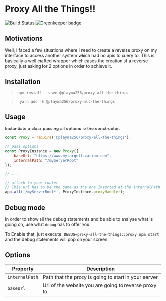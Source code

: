 # Proxy All the Things!!

[![Build Status](https://travis-ci.org/PlayMa256/proxy-all-the-things.svg?branch=master)](https://travis-ci.org/PlayMa256/proxy-all-the-things) [![Greenkeeper badge](https://badges.greenkeeper.io/PlayMa256/proxy-all-the-things.svg)](https://greenkeeper.io/)

## Motivations
Well, i faced a few situations where i need to create a reverse proxy on my interface to access another system which had no apis to query to. This is basically a well crafted wrapper which eases the creation of a reverse proxy, just asking for 2 options in order to achieve it.

## Installation
> `npm install --save @playma256/proxy-all-the-things` 

>` yarn add -S @playma256/proxy-all-the-things` 

## Usage
Instantiate a class passing all options to the constructor.

```js
const Proxy = require('@playma256/proxy-all-the-things');

// pass options
const ProxyInstance = new Proxy({
	baseUrl: "https://www.mytargetlocation.com",
	internalPath: "/myServerRoot"
});

// ...

// attach to your router
// This url has to be the same as the one inserted at the internalPath option
app.all('/myServerRoot*', ProxyInstance.proxyHandler);
```

## Debug mode
In order to show all the debug statements and be able to analyse what is going on, use what `debug` has to offer you.

To Enable that, just execute: `DEBUG=proxy-all-the-things::proxy npm start` and the debug statements will pop on your screen.

## Options

| Property | Description |
|----------|-------------|
| `internalPath` | Path that the proxy is going to start in your server |
| `baseUrl` | Url of the website you are going to reverse proxy to |
